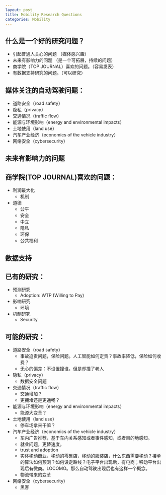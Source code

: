 ```yaml
---
layout: post
title: Mobility Research Questions
categories: Mobility
---
```


## 什么是一个好的研究问题？

- 引起普通人关心的问题 （媒体感兴趣）
- 未来有影响力的问题 （是一个可拓展，持续的问题）
- 商学院（TOP JOURNAL）喜欢的问题。（容易发表）
- 有数据支持研究的问题。（可以研究）

## 媒体关注的自动驾驶问题：

- 道路安全（road safety）
- 隐私（privacy）
- 交通情况（traffic flow）
- 能源与环境影响（energy and environmental impacts）
- 土地使用（land use）
- 汽车产业经济（economics of the vehicle industry）
- 网络安全（cybersecurity）

## 未来有影响力的问题



## 商学院(TOP JOURNAL)喜欢的问题：

- 利润最大化
    - 机制
- 道德
    - 公平
    - 安全
    - 中立
    - 隐私
    - 环保
    - 公共福利

## 数据支持



## 已有的研究：

- 预测研究
    - Adoption: WTP (Willing to Pay)
- 影响研究
    - 环境
- 机制研究
    - Security

## 可能的研究：


- 道路安全（road safety）
    - 事故追责问题，保险问题。人工智能如何定责？事故率降低，保险如何收费？
    - 无心的偏差：不设置撞谁，但是却撞了老人
- 隐私（privacy）
    - 数据安全问题
- 交通情况（traffic flow）
    - 交通增加？
    - 更拥堵还是更通畅？
- 能源与环境影响（energy and environmental impacts）
    - 能源大变革？
- 土地使用（land use）
    - 停车场拿来干嘛？
- 汽车产业经济（economics of the vehicle industry）
    - 车内广告推荐，基于车内关系感知或者事件感知，或者目的地感知。
    - 就业问题，更替速度。
    - trust and adoption
    - 实体移动商业，移动的零售店，移动的服装店，什么东西需要移动？接单的算法如何预测？如何设定路线？电子平台出现后，有电商；移动平台出现后有微商。LOCOMO。那么自动驾驶出现后也有这样一个概念。
    - 物流带来的变革 
- 网络安全（cybersecurity）
    - 黑客









